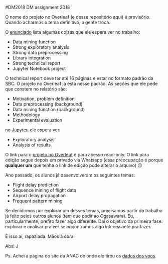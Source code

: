 #DM2018
DM assignment 2018

O nome do projeto no Overleaf (e desse repositório aqui) é provisõrio. Quando acharmos o tema definitivo, a gente troca. 

O [enunciado](http://eic.cefet-rj.br/moodle/pluginfile.php/19439/mod_resource/content/0/Project%20Assignment.pdf) lista algumas coisas que ele espera ver no trabalho:
* Data mining function
* Strong exploratory analysis
* Strong data preprocessing
* Library integration
* Strong technical report
* Jupyter Notebook project

O technical report deve ter até 16 páginas e estar no formato padrão da SBC. O projeto no Overleaf já está nesse padrão.
As seções que ele pede que constem no relatório são:
* Motivation, problem definition
* Data preprocessing (background)
* Data mining function (background)
* Methodology
* Experimental evaluation

no Jupyter, ele espera ver:
* Exploratory analysis
* Analysis of results

O link para o [projeto no Overleaf](https://www.overleaf.com/read/xhqshhgxvkjw) é para acesso read-only. O link para edição segue depois em privado via Whatsapp (essa preocupação é porque **qualquer um** que tenha o link de edição pode alterar o arquivo) :confounded: 

Ano passado, os alunos já desenvolveram os seguintes temas:
* Flight delay prediction
* Sequence mining of flight data
* Airport delay propagation
* Frequent pattern mining

Se decidirmos por explorar um desses temas, precisamos partir do trabalho já feito pelos outros alunos (tem que pedir ao Ogasawara). Eu, particularmente, prefiro fazer algo diferente. Daí o objetivo da primeira fase: explorar e analisar pra ver se encontramos algo interessante pra fazer.

É isso aí, rapaziada. Mãos à obra!

Abs!
J


Ps. Achei a página do site da ANAC de onde ele tirou os [dados dos voos](http://www.anac.gov.br/assuntos/dados-e-estatisticas/historico-de-voos). 

